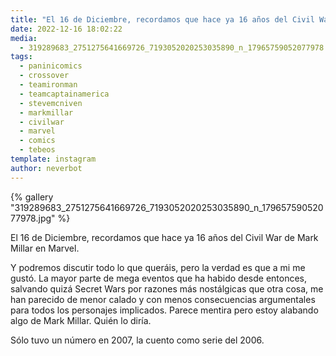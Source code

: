 ```yaml
---
title: "El 16 de Diciembre, recordamos que hace ya 16 años del Civil War de Mark Millar en Marvel"
date: 2022-12-16 18:02:22
media: 
  - 319289683_2751275641669726_7193052020253035890_n_17965759052077978.jpg
tags: 
  - paninicomics
  - crossover
  - teamironman
  - teamcaptainamerica
  - stevemcniven
  - markmillar
  - civilwar
  - marvel
  - comics
  - tebeos
template: instagram
author: neverbot
---
```


{% gallery "319289683_2751275641669726_7193052020253035890_n_17965759052077978.jpg" %}

El 16 de Diciembre, recordamos que hace ya 16 años del Civil War de Mark Millar en Marvel.

Y podremos discutir todo lo que queráis, pero la verdad es que a mi me gustó. La mayor parte de mega eventos que ha habido desde entonces, salvando quizá Secret Wars por razones más nostálgicas que otra cosa, me han parecido de menor calado y con menos consecuencias argumentales para todos los personajes implicados. Parece mentira pero estoy alabando algo de Mark Millar. Quién lo diría.

Sólo tuvo un número en 2007, la cuento como serie del 2006.
